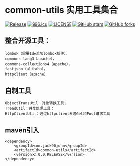 # common-utils 实用工具集合

[![Release](https://img.shields.io/badge/release-v1.1.1.RELEASE-blue.svg)](https://github.com/halx99/yasio/releases)
[![996.icu](https://img.shields.io/badge/link-996.icu-red.svg?style=flat-square)](https://996.icu)
[![LICENSE](https://img.shields.io/badge/license-Anti%20996-blue.svg?style=flat-square)](https://github.com/996icu/996.ICU/blob/master/LICENSE)
[![GitHub stars](https://img.shields.io/github/stars/jack90john/rabbitMQ_client.svg?label=Stars)](https://github.com/jack90john/common-utils)
[![GitHub forks](https://img.shields.io/github/forks/jack90john/rabbitMQ_client.svg?label=Fork)](https://github.com/jack90john/common-utils)


## 整合开源工具：

    lombok（需要Ide添加lombok插件），
    commons-lang3（apache），
    commons-collections4（apache），
    fastjson（alibaba），
    httpclient（apache）

## 自制工具

    ObjectTransUtil：对象转换工具；
    TreadUtil：并发处理工具；
    HttpClientUtil：通过httpclient发送Get和Post请求工具

## maven引入

    <dependency>
        <groupId>com.jack90john</groupId>
        <artifactId>common-utils</artifactId>
        <version>2.0.0.RELEASE</version>
    </dependency>
